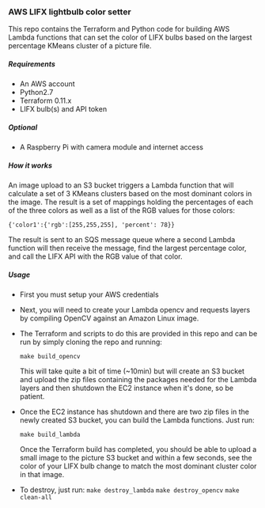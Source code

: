 ### AWS LIFX lightbulb color setter

This repo contains the Terraform and Python code for building AWS Lambda functions that can set the color of LIFX bulbs based on the largest percentage KMeans cluster of a picture file.

##### Requirements
- An AWS account
- Python2.7
- Terraform 0.11.x
- LIFX bulb(s) and API token

##### Optional
- A Raspberry Pi with camera module and internet access

##### How it works
An image upload to an S3 bucket triggers a Lambda function that will calculate a set of 3 KMeans clusters based on the most dominant colors in the image. The result is a set of mappings holding the percentages of each of the three colors as well as a list of the RGB values for those colors:

```{'color1':{'rgb':[255,255,255], 'percent': 78}}```

The result is sent to an SQS message queue where a second Lambda function will then receive the message, find the largest percentage color, and call the LIFX API with the RGB value of that color.

##### Usage
- First you must setup your AWS credentials
- Next, you will need to create your Lambda opencv and requests layers by compiling OpenCV against an Amazon Linux image.
- The Terraform and scripts to do this are provided in this repo and can be run by simply cloning the repo and running:

  ```make build_opencv```

    This will take quite a bit of time (~10min) but will create an S3 bucket and upload the zip files containing the packages needed for the Lambda layers and then shutdown the EC2 instance when it's done, so be patient.
    
- Once the EC2 instance has shutdown and there are two zip files in the newly created S3 bucket, you can build the Lambda functions. Just run:

  ```make build_lambda```
  
  Once the Terraform build has completed, you should be able to upload a small image to the picture S3 bucket and within a few seconds, see the color of your LIFX bulb change to match the most dominant cluster color in that image.
  
- To destroy, just run:
  ```make destroy_lambda```
   ```make destroy_opencv```
   ```make clean-all```

